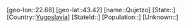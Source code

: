 ﻿---
location: [43.42,22.68]
type: City
tags:
- geo/City


SpocWebEntityId: 33586
isDeleted: false
confidential: public

---
[geo-lon::22.68]
[geo-lat::43.42]
[name::Qujetzo]
[State::]
[Country::[Yugoslavia](geo/Continent/Europe/Yugoslavia.md)]
[StateId::]
[Population::]
[Unknown::]

